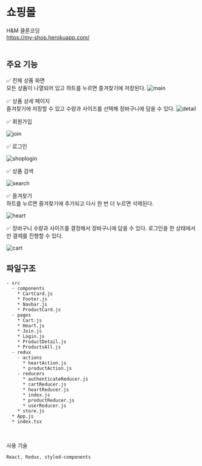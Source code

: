 # 쇼핑몰

H&M 클론코딩  
https://my-shop.herokuapp.com/
<br />
<br />

## 주요 기능

✅ 전체 상품 화면  
모든 상품이 나열되어 있고 하트를 누르면 즐겨찾기에 저장된다.
![main](https://user-images.githubusercontent.com/76932302/216816671-9aee9000-6acf-4ac0-a472-b99329e15c49.gif)

✅ 상품 상세 페이지  
즐겨찾기에 저장할 수 있고 수량과 사이즈를 선택해 장바구니에 담을 수 있다.
![detail](https://user-images.githubusercontent.com/76932302/216816977-c30af915-5160-427f-9102-03c74944c376.gif)

✅ 회원가입

![join](https://user-images.githubusercontent.com/76932302/216817258-6d41f955-14fa-475d-9e36-5b24fc22715d.gif)

✅ 로그인

![shoplogin](https://user-images.githubusercontent.com/76932302/216819101-2c0bcbee-5bcc-4d8d-8ec1-7224b70085cd.gif)

✅ 상품 검색

![search](https://user-images.githubusercontent.com/76932302/216819291-2f7b650c-6f01-4296-8ca9-5bb7d73a9e2e.gif)

✅ 즐겨찾기  
하트를 누르면 즐겨찾기에 추가되고 다시 한 번 더 누르면 삭제된다.

![heart](https://user-images.githubusercontent.com/76932302/216819585-c16e4ce9-3068-4103-972a-b2b40e1bfe79.gif)

✅ 장바구니
수량과 사이즈를 결정해서 장바구니에 담을 수 있다. 로그인을 한 상태에서만 결제를 진행할 수 있다.

![cart](https://user-images.githubusercontent.com/76932302/216821389-748a3025-dfb2-4cda-842c-12b82daf5dcb.gif)

## 파일구조

    - src
      - components
        * CartCard.js
        * Footer.js
        * Navbar.js
        * ProductCard.js
      - pages
        * Cart.js
        * Heart.js
        * Join.js
        * Login.js
        * ProductDetail.js
        * ProductsAll.js
      - redux
        - actions
          * heartAction.js
          * productAction.js
        - reducers
          * authenticateReducer.js
          * cartReducer.js
          * heartReducer.js
          * index.js
          * productReducer.js
          * userReducer.js
        * store.js
      * App.js
      * index.tsx

<br />

사용 기술

```
React, Redux, styled-components
```

<br />
